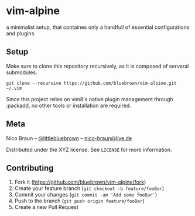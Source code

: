 # vim-alpine
a minimalist setup, that containes only a handfull of essential configurations and plugins.

## Setup
Make sure to clone this repository recursively, as it is composed of serveral submodules.
```
git clone --recursive https://github.com/bluebrown/vim-alpine.git ~/.vim
```
Since this project relies on vim8's native plugin management through :packadd, no other tools or installation are required.

## Meta

Nico Braun – [@littlebluebrown](https://twitter.com/littlebluebrown) – nico-braun@live.de

Distributed under the XYZ license. See ``LICENSE`` for more information.

## Contributing

1. Fork it (<https://github.com/bluebrown/vim-alpine/fork>)
2. Create your feature branch (`git checkout -b feature/fooBar`)
3. Commit your changes (`git commit -am 'Add some fooBar'`)
4. Push to the branch (`git push origin feature/fooBar`)
5. Create a new Pull Request

<!-- Markdown link & img dfn's -->
[npm-image]: https://img.shields.io/npm/v/datadog-metrics.svg?style=flat-square
[npm-url]: https://npmjs.org/package/datadog-metrics
[npm-downloads]: https://img.shields.io/npm/dm/datadog-metrics.svg?style=flat-square
[travis-image]: https://img.shields.io/travis/dbader/node-datadog-metrics/master.svg?style=flat-square
[travis-url]: https://travis-ci.org/dbader/node-datadog-metrics
[wiki]: https://github.com/yourname/yourproject/wiki
